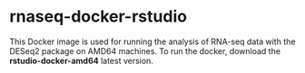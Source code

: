 # rnaseq-docker-rstudio

This Docker image is used for running the analysis of RNA-seq data with the DESeq2 package on AMD64 machines. To run the docker, download the **rstudio-docker-amd64** latest version. 
